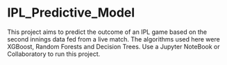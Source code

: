 # IPL_Predictive_Model
This project aims to predict the outcome of an IPL game based on the second innings data fed from a live match. The algorithms used here were XGBoost, Random Forests and Decision Trees. 
Use a Jupyter NoteBook or Collaboratory to run this project.
